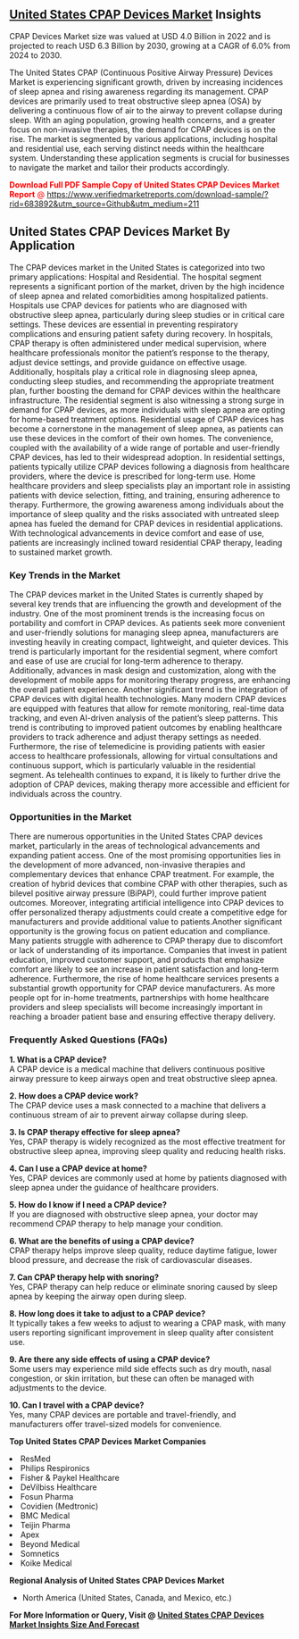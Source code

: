<h2><a href="https://www.verifiedmarketreports.com/download-sample/?rid=683892&amp;utm_source=Github&amp;utm_medium=211" target="_blank">United States CPAP Devices Market</a> Insights</h2><p>CPAP Devices Market size was valued at USD 4.0 Billion in 2022 and is projected to reach USD 6.3 Billion by 2030, growing at a CAGR of 6.0% from 2024 to 2030.</p><p><p>The United States CPAP (Continuous Positive Airway Pressure) Devices Market is experiencing significant growth, driven by increasing incidences of sleep apnea and rising awareness regarding its management. CPAP devices are primarily used to treat obstructive sleep apnea (OSA) by delivering a continuous flow of air to the airway to prevent collapse during sleep. With an aging population, growing health concerns, and a greater focus on non-invasive therapies, the demand for CPAP devices is on the rise. The market is segmented by various applications, including hospital and residential use, each serving distinct needs within the healthcare system. Understanding these application segments is crucial for businesses to navigate the market and tailor their products accordingly. <p><span class=""><span style="color: #ff0000;"><strong>Download Full PDF Sample Copy of United States CPAP Devices Market Report</strong> @ </span><a href="https://www.verifiedmarketreports.com/download-sample/?rid=683892&amp;utm_source=Github&amp;utm_medium=211" target="_blank">https://www.verifiedmarketreports.com/download-sample/?rid=683892&amp;utm_source=Github&amp;utm_medium=211</a></span></p></p><h2>United States CPAP Devices Market By Application</h2><p>The CPAP devices market in the United States is categorized into two primary applications: Hospital and Residential. The hospital segment represents a significant portion of the market, driven by the high incidence of sleep apnea and related comorbidities among hospitalized patients. Hospitals use CPAP devices for patients who are diagnosed with obstructive sleep apnea, particularly during sleep studies or in critical care settings. These devices are essential in preventing respiratory complications and ensuring patient safety during recovery. In hospitals, CPAP therapy is often administered under medical supervision, where healthcare professionals monitor the patient’s response to the therapy, adjust device settings, and provide guidance on effective usage. Additionally, hospitals play a critical role in diagnosing sleep apnea, conducting sleep studies, and recommending the appropriate treatment plan, further boosting the demand for CPAP devices within the healthcare infrastructure. The residential segment is also witnessing a strong surge in demand for CPAP devices, as more individuals with sleep apnea are opting for home-based treatment options. Residential usage of CPAP devices has become a cornerstone in the management of sleep apnea, as patients can use these devices in the comfort of their own homes. The convenience, coupled with the availability of a wide range of portable and user-friendly CPAP devices, has led to their widespread adoption. In residential settings, patients typically utilize CPAP devices following a diagnosis from healthcare providers, where the device is prescribed for long-term use. Home healthcare providers and sleep specialists play an important role in assisting patients with device selection, fitting, and training, ensuring adherence to therapy. Furthermore, the growing awareness among individuals about the importance of sleep quality and the risks associated with untreated sleep apnea has fueled the demand for CPAP devices in residential applications. With technological advancements in device comfort and ease of use, patients are increasingly inclined toward residential CPAP therapy, leading to sustained market growth. <h3>Key Trends in the Market</h3><p>The CPAP devices market in the United States is currently shaped by several key trends that are influencing the growth and development of the industry. One of the most prominent trends is the increasing focus on portability and comfort in CPAP devices. As patients seek more convenient and user-friendly solutions for managing sleep apnea, manufacturers are investing heavily in creating compact, lightweight, and quieter devices. This trend is particularly important for the residential segment, where comfort and ease of use are crucial for long-term adherence to therapy. Additionally, advances in mask design and customization, along with the development of mobile apps for monitoring therapy progress, are enhancing the overall patient experience. Another significant trend is the integration of CPAP devices with digital health technologies. Many modern CPAP devices are equipped with features that allow for remote monitoring, real-time data tracking, and even AI-driven analysis of the patient’s sleep patterns. This trend is contributing to improved patient outcomes by enabling healthcare providers to track adherence and adjust therapy settings as needed. Furthermore, the rise of telemedicine is providing patients with easier access to healthcare professionals, allowing for virtual consultations and continuous support, which is particularly valuable in the residential segment. As telehealth continues to expand, it is likely to further drive the adoption of CPAP devices, making therapy more accessible and efficient for individuals across the country.<h3>Opportunities in the Market</h3><p>There are numerous opportunities in the United States CPAP devices market, particularly in the areas of technological advancements and expanding patient access. One of the most promising opportunities lies in the development of more advanced, non-invasive therapies and complementary devices that enhance CPAP treatment. For example, the creation of hybrid devices that combine CPAP with other therapies, such as bilevel positive airway pressure (BiPAP), could further improve patient outcomes. Moreover, integrating artificial intelligence into CPAP devices to offer personalized therapy adjustments could create a competitive edge for manufacturers and provide additional value to patients.Another significant opportunity is the growing focus on patient education and compliance. Many patients struggle with adherence to CPAP therapy due to discomfort or lack of understanding of its importance. Companies that invest in patient education, improved customer support, and products that emphasize comfort are likely to see an increase in patient satisfaction and long-term adherence. Furthermore, the rise of home healthcare services presents a substantial growth opportunity for CPAP device manufacturers. As more people opt for in-home treatments, partnerships with home healthcare providers and sleep specialists will become increasingly important in reaching a broader patient base and ensuring effective therapy delivery.<h3>Frequently Asked Questions (FAQs)</h3><p><b>1. What is a CPAP device?</b><br> A CPAP device is a medical machine that delivers continuous positive airway pressure to keep airways open and treat obstructive sleep apnea.</p><p><b>2. How does a CPAP device work?</b><br> The CPAP device uses a mask connected to a machine that delivers a continuous stream of air to prevent airway collapse during sleep.</p><p><b>3. Is CPAP therapy effective for sleep apnea?</b><br> Yes, CPAP therapy is widely recognized as the most effective treatment for obstructive sleep apnea, improving sleep quality and reducing health risks.</p><p><b>4. Can I use a CPAP device at home?</b><br> Yes, CPAP devices are commonly used at home by patients diagnosed with sleep apnea under the guidance of healthcare providers.</p><p><b>5. How do I know if I need a CPAP device?</b><br> If you are diagnosed with obstructive sleep apnea, your doctor may recommend CPAP therapy to help manage your condition.</p><p><b>6. What are the benefits of using a CPAP device?</b><br> CPAP therapy helps improve sleep quality, reduce daytime fatigue, lower blood pressure, and decrease the risk of cardiovascular diseases.</p><p><b>7. Can CPAP therapy help with snoring?</b><br> Yes, CPAP therapy can help reduce or eliminate snoring caused by sleep apnea by keeping the airway open during sleep.</p><p><b>8. How long does it take to adjust to a CPAP device?</b><br> It typically takes a few weeks to adjust to wearing a CPAP mask, with many users reporting significant improvement in sleep quality after consistent use.</p><p><b>9. Are there any side effects of using a CPAP device?</b><br> Some users may experience mild side effects such as dry mouth, nasal congestion, or skin irritation, but these can often be managed with adjustments to the device.</p><p><b>10. Can I travel with a CPAP device?</b><br> Yes, many CPAP devices are portable and travel-friendly, and manufacturers offer travel-sized models for convenience.</p></p><p><strong>Top United States CPAP Devices Market Companies</strong></p><div data-test-id=""><p><li>ResMed</li><li> Philips Respironics</li><li> Fisher & Paykel Healthcare</li><li> DeVilbiss Healthcare</li><li> Fosun Pharma</li><li> Covidien (Medtronic)</li><li> BMC Medical</li><li> Teijin Pharma</li><li> Apex</li><li> Beyond Medical</li><li> Somnetics</li><li> Koike Medical</li></p><div><strong>Regional Analysis of&nbsp;United States CPAP Devices Market</strong></div><ul><li dir="ltr"><p dir="ltr">North America&nbsp;(United States, Canada, and Mexico, etc.)</p></li></ul><p><strong>For More Information or Query, Visit @&nbsp;</strong><strong><a href="https://www.verifiedmarketreports.com/product/cpap-devices-market/?utm_source=Github&amp;utm_medium=211" target="_blank">United States CPAP Devices Market Insights Size And Forecast</a></strong></p></div>
